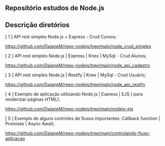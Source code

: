 ## Repositório estudos de Node.js

## Descrição diretórios

[ 1 ] API rest simples Node.js + Express - Crud Cursos;

https://github.com/DaianeM/repo-nodejs/tree/main/node_crud_simples

[ 2 ] API rest simples Node.js | Express | Knex | MySql - Crud Alunos; 

https://github.com/DaianeM/repo-nodejs/tree/main/node_api_cadastro

[ 3 ] API rest simples Node.js | Restify | Knex | MySql - Crud Usuário; 

https://github.com/DaianeM/repo-nodejs/tree/main/node_api_restify

[ 4 ] Exemplo de aplicação utilizando Node.js | Express | EJS ( para renderizar páginas HTML); 

https://github.com/DaianeM/repo-nodejs/tree/main/nodejs-ejs

[ 5 ] Exemplo de alguns controles de fluxos importantes: Callback function | Promises | Async Await; 

https://github.com/DaianeM/repo-nodejs/tree/main/controlando-fluxo-aplicacao
